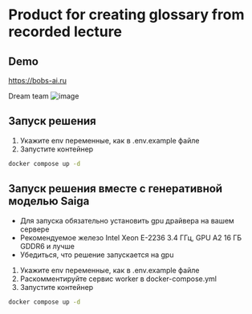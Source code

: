# Product for creating glossary from recorded lecture

## Demo 
https://bobs-ai.ru

Dream team
![image](https://github.com/boldirev-as/digitalhack-msk/assets/60057518/a090c2d1-8afb-4864-ab2c-9c6ed53ecae8)




## Запуск решения
1) Укажите env переменные, как в .env.example файле
2) Запустите контейнер
```bash
docker compose up -d
```

## Запуск решения вместе с генеративной моделью Saigа
- Для запуска обязательно установить gpu драйвера на вашем сервере
- Рекомендуемое железо Intel Xeon E-2236 3.4 ГГц, GPU A2 16 ГБ GDDR6 и лучше
- Убедиться, что решение запускается на gpu 

1) Укажите env переменные, как в .env.example файле
3) Раскомментируйте сервис worker в docker-compose.yml
2) Запустите контейнер
```bash
docker compose up -d
```
